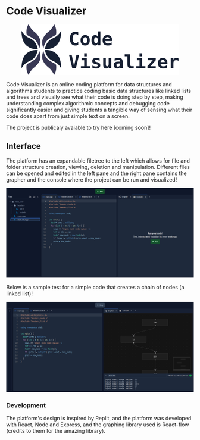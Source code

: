 # Code Visualizer

<p align="center">
	<img src="./assets/logo_with_name.png" alt="Code Visualizer Branding" />
</p>

Code Visualizer is an online coding platform for data structures and algorithms students to practice coding basic data structures like linked lists and trees and visually see what their code is doing step by step, making understanding complex algorithmic concepts and debugging code significantly easier and giving students a tangible way of sensing what their code does apart from just simple text on a screen.

The project is publicaly avaiable to try here [coming soon]!

## Interface

The platform has an expandable filetree to the left which allows for file and folder structure creation, viewing, deletion and manipulation. Different files can be opened and edited in the left pane and the right pane contains the grapher and the console where the project can be run and visualized!

<p align="center">
	<img src="./assets/interface_initial.png" alt="starting interface" />
</p>

Below is a sample test for a simple code that creates a chain of nodes (a linked list)!

<p align="center">
	<img src="./assets/interface_graphing.png" alt="grapher interface" />
</p>

### Development

The platform's design is inspired by Replit, and the platform was developed with React, Node and Express, and the graphing library used is React-flow (credits to them for the amazing library).
